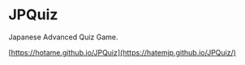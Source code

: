# JPQuiz
Japanese Advanced Quiz Game.

[https://hotame.github.io/JPQuiz](https://hatemjp.github.io/JPQuiz/)
